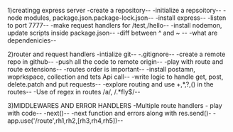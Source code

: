 1)creatingg express server
-create a repository--
-initialize a repsoitory--
-node modules, package.json.package-lock.json--
-install express--
-listen to port 7777--
-make request handlers for /test,/hello--
-install nodemon, update scripts inside package.json--
-diff between ^ and ~ --
-what are dependenicies--

2)router and request handlers
-intialize git--
-.gitignore--
-create a remote repo in github--
-push all the code to remote origin--
-play with route and route extensions--
-routes order is important--
-install postamn, woprkspace, collection and tets Api call--
-write logic to handle get, post, delete.patch and put requests--
-explore routing and use +,*,?,() in the routes--
-Use of regex in routes /a/, /.*fly$/--

3)MIDDLEWARES AND ERROR HANDLERS
-Multiple route handlers - play with code--
-next()--
-next function and errors along with res.send()-
-app.use('/route',rh1,rh2,[rh3,rh4,rh5])--
